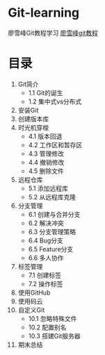 # Git-learning
廖雪峰Git教程学习
[廖雪峰git教程](https://www.liaoxuefeng.com/wiki/0013739516305929606dd18361248578c67b8067c8c017b000)
# 目录
1. Git简介
    - 1.1 Git的诞生
    - 1.2 集中式vs分布式
2. 安装Git
3. 创建版本库
4. 时光机穿梭
    - 4.1 版本回退
    - 4.2 工作区和暂存区
    - 4.3 管理修改
    - 4.4 撤销修改
    - 4.5 删除文件
5. 远程仓库
    - 5.1 添加远程库
    - 5.2 从远程库克隆
6. 分支管理
    - 6.1 创建与合并分支
    - 6.2 解决冲突
    - 6.3 分支管理策略
    - 6.4 Bug分支
    - 6.5 Feature分支
    - 6.6 多人协作
7. 标签管理
    - 7.1 创建标签
    - 7.2 操作标签
8. 使用GitHub
9. 使用码云
10. 自定义Git
    - 10.1 忽略特殊文件
    - 10.2 配置别名
    - 10.3 搭建Git服务器
11. 期末总结